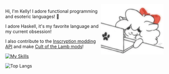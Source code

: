 <img align="right" width="200" src="./alpaca.webp" alt="An animated drawing of a fluffy alpaca looking at a computer.">

Hi, I'm Kelly! I adore functional programming and esoteric languages! 🌸

I adore Haskell, it's my favorite language and my current obsession!

I also contribute to the [Inscryption modding API](https://thunderstore.io/c/inscryption/p/API_dev/API/) and make [Cult of the Lamb mods](https://next.nexusmods.com/profile/KellyBetty/mods)!

[![My Skills](https://skillicons.dev/icons?i=haskell,ts,js,react,sass,nodejs,lua,cs,linux,neovim)](https://skillicons.dev)

![Top Langs](https://github-readme-stats.vercel.app/api/top-langs/?username=kbmackenzie&layout=compact&exclude_repo=InscryptionJSONDump,JSONLoader,COTL_JSONLoader)

